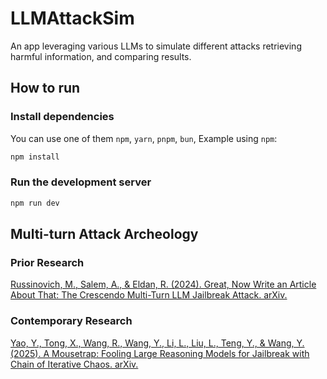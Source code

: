 # LLMAttackSim

An app leveraging various LLMs to simulate different attacks retrieving harmful information, and comparing results.

## How to run

### Install dependencies

You can use one of them `npm`, `yarn`, `pnpm`, `bun`, Example using `npm`:

```bash
npm install
```

### Run the development server

```bash
npm run dev
```

## Multi-turn Attack Archeology

### Prior Research

[Russinovich, M., Salem, A., & Eldan, R. (2024). Great, Now Write an Article About That: The Crescendo Multi-Turn LLM Jailbreak Attack. arXiv.](https://arxiv.org/abs/2404.01833)

### Contemporary Research

[Yao, Y., Tong, X., Wang, R., Wang, Y., Li, L., Liu, L., Teng, Y., & Wang, Y. (2025). A Mousetrap: Fooling Large Reasoning Models for Jailbreak with Chain of Iterative Chaos. arXiv.](https://arxiv.org/abs/2502.15806)
